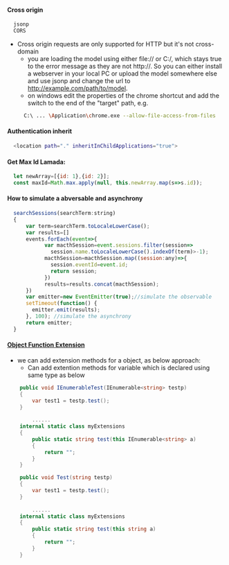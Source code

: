 #### Cross origin
```sh
  jsonp
  CORS
```
  * Cross origin requests are only supported for HTTP but it's not cross-domain
    * you are loading the model using either file:// or C:/, which stays true to the error message as they are not http://. So you can either install a webserver in your local PC or upload the model somewhere else and use jsonp and change the url to http://example.com/path/to/model.
    * on windows edit the properties of the chrome shortcut and add the switch to the end of the "target" path, e.g.
    ```sh    
      C:\ ... \Application\chrome.exe --allow-file-access-from-files
    ```
#### Authentication inherit
```sh
  <location path="." inheritInChildApplications="true">
```
#### Get Max Id Lamada:
```js
  let newArray=[{id: 1},{id: 2}];
  const maxId=Math.max.apply(null, this.newArray.map(s=>s.id));
```
#### How to simulate a abversable and asynchrony
```js
  searchSessions(searchTerm:string)
  {
      var term=searchTerm.toLocaleLowerCase();
      var results=[]
      events.forEach(event=>{
            var macthSession=event.sessions.filter(session=>
              session.name.toLocaleLowerCase().indexOf(term)>-1);
            macthSession=macthSession.map((session:any)=>{
              session.eventId=event.id;
              return session;
            })
            results=results.concat(macthSession);
      })
      var emitter=new EventEmitter(true);//simulate the observable
      setTimeout(function() {  
        emitter.emit(results);
      }, 100); //simulate the asynchrony
      return emitter;
  } 
```
#### [Object Function Extension](https://github.com/Wwawawa/iac-aspnet/tree/master/6-WS-Federation/EmbeddedSTS/ChangeEmbeddedSTSForAddOutputCliamsDynamically)
* we can add extension methods for a object, as below approach:
  * Can add extention methods for variable which is declared using same type as below
```cs    
    public void IEnumerableTest(IEnumerable<string> testp)
    {
        var test1 = testp.test();
    }
        
        ......
    internal static class myExtensions
    {
        public static string test(this IEnumerable<string> a)
        {
            return "";
        }
    }
```
```cs
    public void Test(string testp)
    {
        var test1 = testp.test();
    }
        
        ......
    internal static class myExtensions
    {
        public static string test(this string a)
        {
            return "";
        }
    }
```



